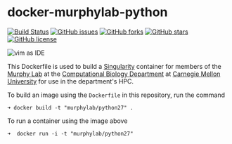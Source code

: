 # docker-murphylab-python

[![Build Status](https://travis-ci.org/icaoberg/docker-murphylab-python.svg?branch=master)](https://travis-ci.org/icaoberg/docker-murphylab-python)
[![GitHub issues](https://img.shields.io/github/issues/icaoberg/docker-murphylab-python.svg)](https://github.com/icaoberg/docker-murphylab-python/issues)
[![GitHub forks](https://img.shields.io/github/forks/icaoberg/docker-murphylab-python.svg)](https://github.com/icaoberg/docker-murphylab-python/network)
[![GitHub stars](https://img.shields.io/github/stars/icaoberg/docker-murphylab-python.svg)](https://github.com/icaoberg/docker-murphylab-python/stargazers)
[![GitHub license](https://img.shields.io/badge/license-GPLv3-blue.svg)](https://www.gnu.org/licenses/quick-guide-gplv3.en.html)

![vim as IDE](https://raw.githubusercontent.com/icaoberg/docker-murphylab-python/master/images/screenshot.png)

This Dockerfile is used to build a [Singularity](http://singularity.lbl.gov/) container for members of the [Murphy Lab](http://murphylab.web.cmu.edu/) at the [Computational Biology Department](http://www.cbd.cmu.edu) at [Carnegie Mellon University](http://www.cmu.edu) for use in the department's HPC.

To build an image using the `Dockerfile` in this repository, run the command

```
➜ docker build -t "murphylab/python27" .
```

To run a container using the image above

```
➜  docker run -i -t "murphylab/python27"
```
